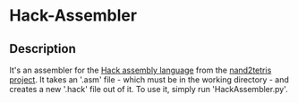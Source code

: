 # Hack-Assembler

## Description

It's an assembler for the [Hack assembly language](https://www.nand2tetris.org/project04) from the [nand2tetris project](https://www.nand2tetris.org). It takes an '.asm' file - which must be in the working directory - and creates a new '.hack' file out of it.
To use it, simply run 'HackAssembler.py'.
